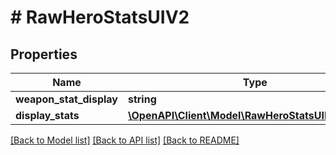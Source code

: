 # # RawHeroStatsUIV2

## Properties

Name | Type | Description | Notes
------------ | ------------- | ------------- | -------------
**weapon_stat_display** | **string** |  |
**display_stats** | [**\OpenAPI\Client\Model\RawHeroStatsUIDisplayV2[]**](RawHeroStatsUIDisplayV2.md) |  |

[[Back to Model list]](../../README.md#models) [[Back to API list]](../../README.md#endpoints) [[Back to README]](../../README.md)
